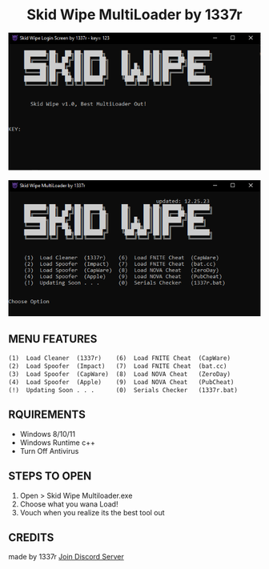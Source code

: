<h1 align="center">
   Skid Wipe MultiLoader by 1337r 
</h1>
<p align= "center">
   <kbd>
   <img  src=1.png
   </kbd><br><br>
   <img  src=2.png
</p>

## MENU FEATURES

    (1)  Load Cleaner  (1337r)    (6)  Load FNITE Cheat  (CapWare)  
    (2)  Load Spoofer  (Impact)   (7)  Load FNITE Cheat  (bat.cc)   
    (3)  Load Spoofer  (CapWare)  (8)  Load NOVA Cheat   (ZeroDay)  
    (4)  Load Spoofer  (Apple)    (9)  Load NOVA Cheat   (PubCheat)
    (!)  Updating Soon . . .      (0)  Serials Checker   (1337r.bat)

  
## RQUIREMENTS

- Windows 8/10/11
- Windows Runtime c++
- Turn Off Antivirus

## STEPS TO OPEN 

1. Open > Skid Wipe Multiloader.exe
2. Choose what you wana Load!
3. Vouch when you realize its the best tool out

## CREDITS
made by 1337r
[Join Discord Server](https://discord.gg/5xEg3GXD)
